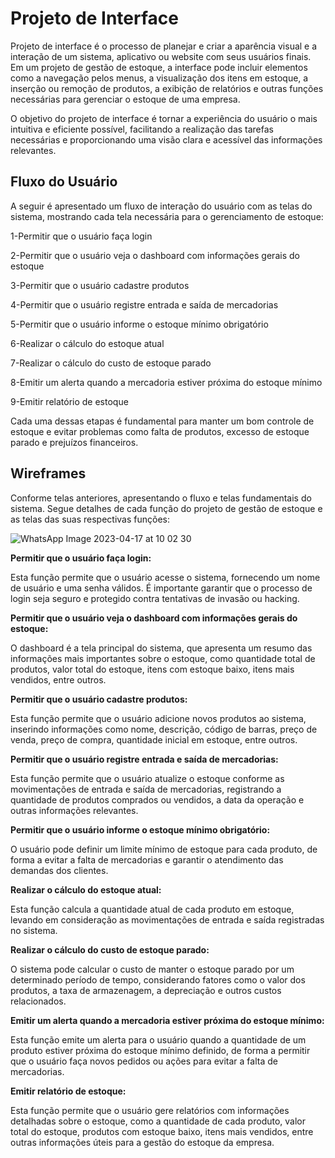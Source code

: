 
# Projeto de Interface

Projeto de interface é o processo de planejar e criar a aparência visual e a interação de um sistema, aplicativo ou website com seus usuários finais. Em um projeto de gestão de estoque, a interface pode incluir elementos como a navegação pelos menus, a visualização dos itens em estoque, a inserção ou remoção de produtos, a exibição de relatórios e outras funções necessárias para gerenciar o estoque de uma empresa. 

O objetivo do projeto de interface é tornar a experiência do usuário o mais intuitiva e eficiente possível, facilitando a realização das tarefas necessárias e proporcionando uma visão clara e acessível das informações relevantes.

## Fluxo do Usuário

A seguir é apresentado um fluxo de interação do usuário com as telas do sistema, mostrando cada tela necessária para o gerenciamento de estoque:

1-Permitir que o usuário faça login

2-Permitir que o usuário veja o dashboard com informações gerais do estoque

3-Permitir que o usuário cadastre produtos

4-Permitir que o usuário registre entrada e saída de mercadorias

5-Permitir que o usuário informe o estoque mínimo obrigatório

6-Realizar o cálculo do estoque atual

7-Realizar o cálculo do custo de estoque parado

8-Emitir um alerta quando a mercadoria estiver próxima do estoque mínimo

9-Emitir relatório de estoque

Cada uma dessas etapas é fundamental para manter um bom controle de estoque e evitar problemas como falta de produtos, excesso de estoque parado e prejuízos financeiros.


## Wireframes

Conforme telas anteriores, apresentando o fluxo e telas fundamentais do sistema. Segue detalhes de cada função do projeto de gestão de estoque e as telas das suas respectivas funções:

![WhatsApp Image 2023-04-17 at 10 02 30](https://user-images.githubusercontent.com/115134851/232492131-d9c555f3-9db7-4914-9c1d-6b04c446759a.jpeg)



**Permitir que o usuário faça login:**

Esta função permite que o usuário acesse o sistema, fornecendo um nome de usuário e uma senha válidos. É importante garantir que o processo de login seja seguro e protegido contra tentativas de invasão ou hacking.

**Permitir que o usuário veja o dashboard com informações gerais do estoque:** 

O dashboard é a tela principal do sistema, que apresenta um resumo das informações mais importantes sobre o estoque, como quantidade total de produtos, valor total do estoque, itens com estoque baixo, itens mais vendidos, entre outros.

**Permitir que o usuário cadastre produtos:** 

Esta função permite que o usuário adicione novos produtos ao sistema, inserindo informações como nome, descrição, código de barras, preço de venda, preço de compra, quantidade inicial em estoque, entre outros.

**Permitir que o usuário registre entrada e saída de mercadorias:** 

Esta função permite que o usuário atualize o estoque conforme as movimentações de entrada e saída de mercadorias, registrando a quantidade de produtos comprados ou vendidos, a data da operação e outras informações relevantes.

**Permitir que o usuário informe o estoque mínimo obrigatório:** 

O usuário pode definir um limite mínimo de estoque para cada produto, de forma a evitar a falta de mercadorias e garantir o atendimento das demandas dos clientes.

**Realizar o cálculo do estoque atual:** 

Esta função calcula a quantidade atual de cada produto em estoque, levando em consideração as movimentações de entrada e saída registradas no sistema.

**Realizar o cálculo do custo de estoque parado:** 

O sistema pode calcular o custo de manter o estoque parado por um determinado período de tempo, considerando fatores como o valor dos produtos, a taxa de armazenagem, a depreciação e outros custos relacionados.

**Emitir um alerta quando a mercadoria estiver próxima do estoque mínimo:** 

Esta função emite um alerta para o usuário quando a quantidade de um produto estiver próxima do estoque mínimo definido, de forma a permitir que o usuário faça novos pedidos ou ações para evitar a falta de mercadorias.

**Emitir relatório de estoque:** 

Esta função permite que o usuário gere relatórios com informações detalhadas sobre o estoque, como a quantidade de cada produto, valor total do estoque, produtos com estoque baixo, itens mais vendidos, entre outras informações úteis para a gestão do estoque da empresa.

